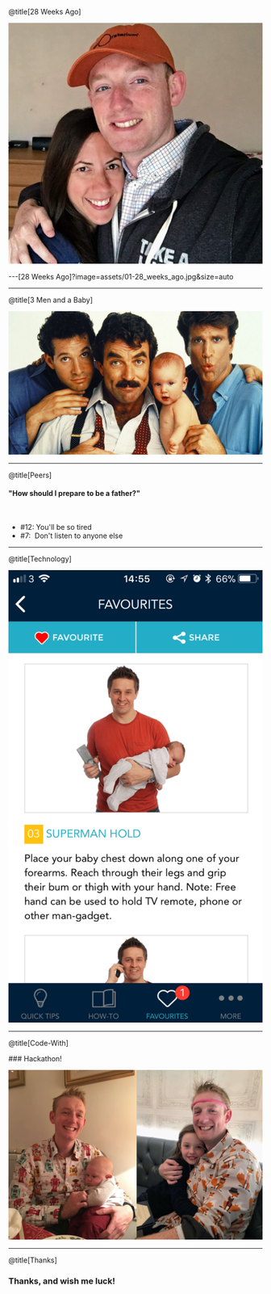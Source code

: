 @title[28 Weeks Ago]

![28 Weeks Ago](assets/01-28_weeks_ago.jpg)

---[28 Weeks Ago]?image=assets/01-28_weeks_ago.jpg&size=auto

---

@title[3 Men and a Baby]

![3 men and a baby](assets/02-3_men_and_a_baby.jpg)

---

@title[Peers]

#### "How should I prepare to be a father?"
<br/>

* \#12:&nbsp;You'll be so tired
* \#7:&nbsp;&nbsp;Don't listen to anyone else

---

@title[Technology]

![Quick Tips App](assets/03-quick_tips.png)

---

@title[Code-With]

### Hackathon!

![Code With](assets/04-code_with.jpg)

---

@title[Thanks]

### Thanks, and wish me luck!
